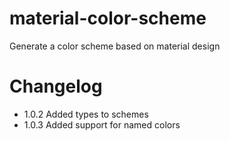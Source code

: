 # material-color-scheme

Generate a color scheme based on material design

# Changelog

- 1.0.2 Added types to schemes
- 1.0.3 Added support for named colors
